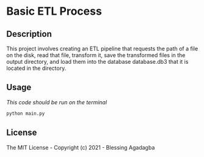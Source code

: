 # Basic ETL Process
## Description
This project involves creating an  ETL pipeline that  requests the path of a file on the disk, read that file, transform it, save the transformed files in the output directory, and load them into the database database.db3 that it is located in the directory.

## Usage
*This code  should be run on the terminal*
```python
python main.py
```

## License
The MIT License - Copyright (c) 2021 - Blessing Agadagba
